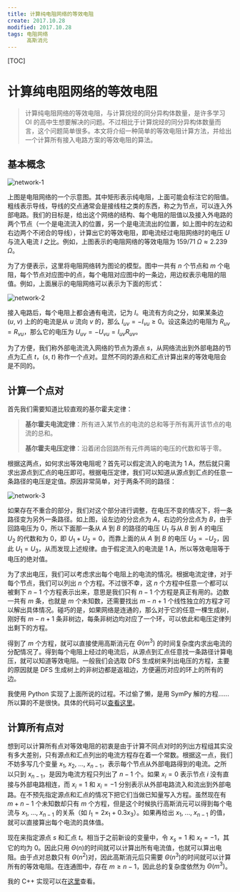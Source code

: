```yaml
---
title: 计算纯电阻网络的等效电阻
create: 2017.10.28
modified: 2017.10.28
tags: 电阻网络
      高斯消元
---
```


[TOC]

# 计算纯电阻网络的等效电阻

>   计算纯电阻网络的等效电阻，与计算烷烃的同分异构体数量，是许多学习 OI 的高中生想要解决的问题。不过相比于计算烷烃的同分异构体数量而言，这个问题简单很多。本文将介绍一种简单的等效电阻计算方法，并给出一个计算所有接入电路方案的等效电阻的算法。

## 基本概念

![network-1](https://gitee.com/riteme/blogimg/raw/master/resist/network-1.svg)

上图是电阻网络的一个示意图。其中矩形表示纯电阻，上面可能会标注它的阻值。粗线表示导线，导线的交点通常会是接线柱之类的东西，称之为节点，可以连入外部电路。我们的目标是，给出这个网络的结构、每个电阻的阻值以及接入外电路的两个节点（一个是电流流入的位置，另一个是电流流出的位置，如上图中的左边和右边两个不闭合的导线），计算出它的等效电阻，即电流经过电阻网络时的电压 $U$ 与流入电流 $I$ 之比。例如，上图表示的电阻网络的等效电阻为 $159/71\;\Omega \approx 2.239\;\Omega$。

为了方便表示，这里将电阻网络转为图论的模型。图中一共有 $n$ 个节点和 $m$ 个电阻，每个节点对应图中的点，每个电阻对应图中的一条边，用边权表示电阻的阻值。例如，上面展示的电阻网络可以表示为下面的形式：

![network-2](https://gitee.com/riteme/blogimg/raw/master/resist/network-2.svg)

接入电路后，每个电阻上都会通有电流，记为 $I$。电流有方向之分，如果某条边 $(u,\;v)$ 上的的电流是从 $u$ 流向 $v$ 的，那么 $I_{uv} = -I_{vu} \geqslant 0$。设这条边的电阻为 $R_{uv} = R_{vu}$，那么它的电压为 $U_{uv} = -U_{vu} = I_{uv}R_{uv}$。

为了方便，我们称外部电流流入网络的节点为源点 $s$，从网络流出到外部电路的节点为汇点 $t$，$(s,\;t)$ 称作一个点对。显然不同的源点和汇点计算出来的等效电阻会是不同的。

## 计算一个点对

首先我们需要知道比较直观的基尔霍夫定律：

>   **基尔霍夫电流定律**：所有进入某节点的电流的总和等于所有离开该节点的电流的总和。
>
>   **基尔霍夫电压定律**：沿着闭合回路所有元件两端的电压的代数和等于零。

根据这两点，如何求出等效电阻呢？首先可以假定流入的电流为 $1\;\mathrm{A}$，然后就只需求出源点到汇点的电压即可。根据电压定律，我们可以知道从源点到汇点的任意一条路径的电压是定值。原因非常简单，对于两条不同的路径：

![network-3](https://gitee.com/riteme/blogimg/raw/master/resist/network-3.svg)

如果存在不重合的部分，我们对这个部分进行调整，在电压不变的情况下，将一条路径变为另外一条路径。如上图，设左边的分岔点为 $A$，右边的分岔点为 $B$，由于回路电压为 $0$，所以下面那一条从 $A$ 到 $B$ 的路径的电压 $U_1$ 与从 $B$ 到 $A$ 的电压 $U_2$ 的代数和为 $0$，即 $U_1 + U_2 = 0$，而靠上面的从 $A$ 到 $B$ 的电压 $U_3 = -U_2$，因此 $U_1 = U_3$，从而发现上述规律。由于假定流入的电流是 $1\;\mathrm{A}$，所以等效电阻等于电压的绝对值。

为了求出电压，我们可以考虑求出每个电阻上的电流的情况。根据电流定律，对于每个节点，我们可以列出 $n$ 个方程。不过很不幸，这 $n$ 个方程中任意一个都可以被剩下 $n - 1$ 个方程表示出来，意思是我们只有 $n - 1$ 个方程是真正有用的。边数一共有 $m$ 条，也就是 $m$ 个未知数，还需要找出 $m - n + 1$ 个线性独立的方程才可以解出具体情况。碰巧的是，如果网络是连通的，那么对于它的任意一棵生成树，刚好有 $m - n + 1$ 条非树边，每条非树边均对应了一个环，可以依此和电压定律列出剩下的方程。

得到了 $m$ 个方程，就可以直接使用高斯消元在 $\Theta(m^3)$ 的时间复杂度内求出电流的分配情况了。得到每个电阻上经过的电流后，从源点到汇点任意找一条路径计算电压，就可以知道等效电阻。一般我们会选取 DFS 生成树来列出电压的方程，主要的原因就是 DFS 生成树上的非树边都是返祖边，方便遍历对应的环上的所有的边。

我使用 Python 实现了上面所说的过程。不过偷了懒，是用 SymPy 解的方程......所以算的不是很快。具体的代码可以[查看这里](https://github.com/riteme/toys/blob/master/resistance-calcuator/resist.py)。

## 计算所有点对

想到可以计算所有点对等效电阻的初衷是由于计算不同点对时的列出方程组其实没有多大差别，只有源点和汇点列出的电流方程存在着一个常数。根据这一点，我们不妨多写几个变量 $x_1,\;x_2,\;...,\;x_{n - 1}$，表示每个节点从外部电路得到的电流。之所以只到 $x_{n - 1}$，是因为电流方程只列出了 $n - 1$ 个。如果 $x_i = 0$ 表示节点 $i$ 没有直接与外部电路相连，而 $x_i = 1$ 和 $x_i = -1$ 分别表示从外部电路流入和流出到外部电路。在不预先指定源点和汇点的情况下把它们当做已知量写入方程。虽然现在有 $m + n - 1$ 个未知数却只有 $m$ 个方程，但是这个时候执行高斯消元可以得到每个电流与 $x_1,\;...,\;x_{n-1}$ 的关系（如 $I_1 = 2x_1 + 0.3x_3$）。如果再给出 $x_1,\;...,\;x_{n - 1}$ 的值，就可以直接算出每个电流的具体值。

现在来指定源点 $s​$ 和汇点 $t​$。相当于之前新设的变量中，令 $x_s = 1​$ 和 $x_t = -1​$，其它的均为 $0​$。因此只用 $\Theta(n)​$ 的时间就可以计算出所有电流值，也就可以算出电阻。由于点对总数只有 $\Theta(n^2)​$ 对，因此高斯消元后只需要 $\Theta(n^3)​$ 的时间就可以计算所有的等效电阻。在连通图中，存在 $m \geqslant n - 1​$，因此总的复杂度依然为 $\Theta(m^3)​$。

我的 C++ 实现可以在[这里](https://github.com/riteme/toys/blob/master/resistance-calcuator/resistances-of-all-pairs.cpp)查看。
